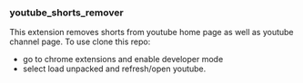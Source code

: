 ### youtube_shorts_remover

This extension removes shorts from youtube home page as well as youtube channel page.
To use clone this repo:
- go to chrome extensions and enable developer mode
- select load unpacked and refresh/open youtube.
